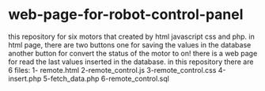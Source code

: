 # web-page-for-robot-control-panel
this repository for six motors that created by html javascript css and php.
in html page, there are two buttons one for saving the values in the database another button for convert the status of the motor to on!
there is a web page for read the last values inserted in the database.
in this repository there are 6 files:
1- remote.html
2-remote_control.js
3-remote_control.css
4-insert.php
5-fetch_data.php
6-remote_control.sql
